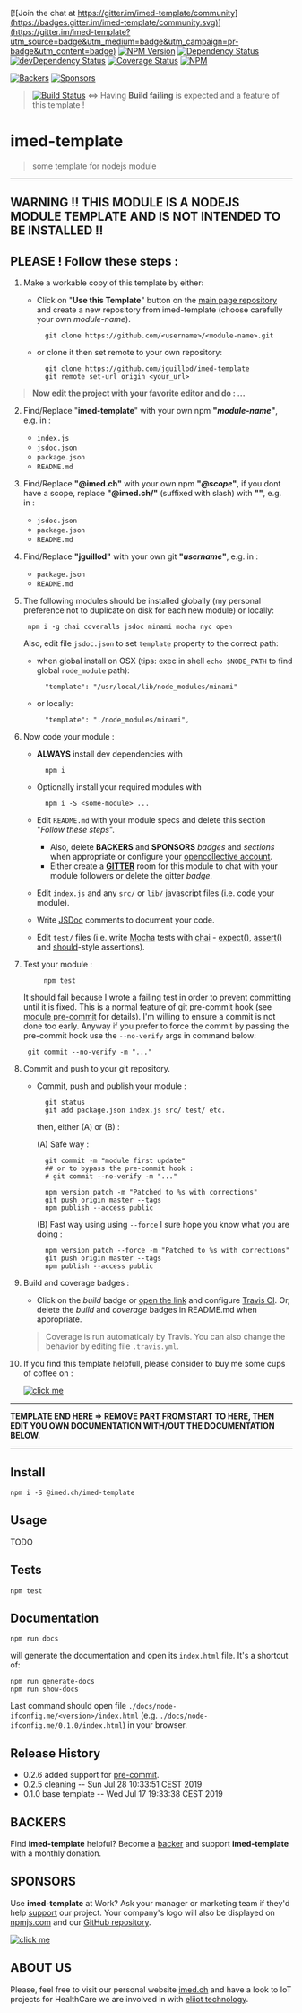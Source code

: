 [![Join the chat at https://gitter.im/imed-template/community](https://badges.gitter.im/imed-template/community.svg)](https://gitter.im/imed-template?utm_source=badge&utm_medium=badge&utm_campaign=pr-badge&utm_content=badge)
[![NPM Version](https://img.shields.io/npm/v/@imed.ch/imed-template.svg)](https://npmjs.org/package/@imed.ch/imed-template)
[![Dependency Status](https://david-dm.org/jguillod/imed-template.svg?style=flat)](https://david-dm.org/jguillod/imed-template)
[![devDependency Status](https://img.shields.io/david/dev/jguillod/imed-template.svg?style=flat)](https://david-dm.org/jguillod/imed-template#info=devDependencies)
[![Coverage Status](https://coveralls.io/repos/github/jguillod/imed-template/badge.svg?branch=master)](https://coveralls.io/github/jguillod/imed-template?branch=master)
[![NPM](https://img.shields.io/github/license/jguillod/imed-template.svg)](LICENSE)

[![Backers](https://opencollective.com/imed-template/backers/badge.svg)](#BACKERS)
[![Sponsors](https://opencollective.com/imed-template/sponsors/badge.svg)](#SPONSORS)

> [![Build Status](https://travis-ci.com/jguillod/imed-template.svg?branch=master)](https://travis-ci.com/jguillod/imed-template)   <=> Having **Build failing** is expected and a feature of this template !

# imed-template #


> some template for nodejs module

---
**WARNING !! THIS MODULE IS A NODEJS MODULE TEMPLATE AND IS NOT INTENDED TO BE INSTALLED !!**
---

## PLEASE ! Follow these steps&nbsp;: ##

1. Make a workable copy of this template by either:

	- Click on "**Use this Template**" button on the [main page repository](https://github.com/jguillod/imed-template) and create a new repository from imed-template (choose carefully your own *module-name*).

			git clone https://github.com/<username>/<module-name>.git

	- or clone it then set remote to your own repository:

			git clone https://github.com/jguillod/imed-template
			git remote set-url origin <your_url>

> **Now edit the project with your favorite editor and do&nbsp;:&nbsp;...**

2. Find/Replace "**imed-template**" with your own npm **"*module-name*"**, e.g. in&nbsp;:

	- `index.js`
	- `jsdoc.json`
	- `package.json`
	- `README.md`

3. Find/Replace **"@imed.ch"** with your own npm **"*@scope*"**, if you dont have a scope, replace **"@imed.ch/"** (suffixed with slash) with **""**, e.g. in&nbsp;:

	- `jsdoc.json`
	- `package.json`
	- `README.md`

4. Find/Replace **"jguillod"** with your own git **"*username*"**, e.g. in&nbsp;:

	- `package.json`
	- `README.md`

5. The following modules should be installed globally (my personal preference not to duplicate on disk for each new module) or locally:

		npm i -g chai coveralls jsdoc minami mocha nyc open
	
	Also, edit file `jsdoc.json` to set `template` property to the correct path:

	- when global install on OSX (tips: exec in shell `echo $NODE_PATH` to find global `node_module` path):

			"template": "/usr/local/lib/node_modules/minami"

	- or locally:

			"template": "./node_modules/minami",
		

6. Now code your module&nbsp;:

	- **ALWAYS** install dev dependencies with
	
			npm i

	- Optionally install your required modules with

			npm i -S <some-module> ...

	- Edit `README.md` with your module specs and delete this section "*Follow these steps*".
		- Also, delete **BACKERS** and **SPONSORS** *badges* and *sections* when appropriate or configure your [opencollective account](https://opencollective.com/jguillod).
		- Either create a [**GITTER**](https://gitter.im) room for this module to chat with your module followers or delete the gitter *badge*.

	- Edit `index.js` and any `src/` or `lib/` javascript files (i.e. code your module).
	- Write [JSDoc](https://jsdoc.app) comments to document your code.
	- Edit `test/` files (i.e. write [Mocha](https://mochajs.org) tests with [chai](https://www.chaijs.com/) - [expect()](https://www.chaijs.com/guide/styles/#expect), [assert()](https://www.chaijs.com/guide/styles/#assert) and [should](https://www.chaijs.com/guide/styles/#should)-style assertions).

7. Test your module&nbsp;:

			npm test
	
	It should fail because I wrote a failing test in order to prevent committing until it is fixed. This is a normal feature of git pre-commit hook (see [module pre-commit](https://github.com/observing/pre-commit) for details). I'm willing to ensure a commit is not done too early. Anyway if you prefer to force the commit by passing the pre-commit hook use the `--no-verify` args in command below:

		git commit --no-verify -m "..."

8. Commit and push to your git repository.
	- Commit, push and publish your module&nbsp;:

			git status
			git add package.json index.js src/ test/ etc.

		then, either (A) or (B)&nbsp;:

		(A) Safe way&nbsp;:

			git commit -m "module first update"
			## or to bypass the pre-commit hook :
			# git commit --no-verify -m "..."

			npm version patch -m "Patched to %s with corrections"
			git push origin master --tags
			npm publish --access public

		(B) Fast way using using `--force` I sure hope you know what you are doing&nbsp;:

			npm version patch --force -m "Patched to %s with corrections"
			git push origin master --tags
			npm publish --access public
			
9. Build and coverage badges&nbsp;:

	- Click on the *build* badge or [open the link](https://travis-ci.com/jguillod/imed-template) and configure [Travis CI](https://travis-ci.com). Or, delete the *build* and *coverage* badges in README.md when appropriate.

	> Coverage is run automaticaly by Travis. You can also change the behavior by editing file `.travis.yml`.

10. If you find this template helpfull, please consider to buy me some cups of coffee on&nbsp;:

	[![click me](https://ko-fi.com/img/Kofi_Logo_Blue.svg)](https://ko-fi.com/elojes)

---
**TEMPLATE END HERE => REMOVE PART FROM START TO HERE, THEN EDIT YOU OWN DOCUMENTATION WITH/OUT THE DOCUMENTATION BELOW.**

---

## Install ##

	npm i -S @imed.ch/imed-template

## Usage ##

TODO

## Tests ##

	npm test

## Documentation ##

	npm run docs

will generate the documentation and open its `index.html` file. It's a shortcut of:

	npm run generate-docs
	npm run show-docs

Last command should open file `./docs/node-ifconfig.me/<version>/index.html` (e.g. `./docs/node-ifconfig.me/0.1.0/index.html`) in your browser.

## Release History ##

* 0.2.6 added support for [pre-commit](https://github.com/observing/pre-commit).
* 0.2.5 cleaning
  -- Sun Jul 28 10:33:51 CEST 2019
* 0.1.0 base template
  -- Wed Jul 17 19:33:38 CEST 2019

## BACKERS ##

Find **imed-template** helpful? Become a [backer](https://opencollective.com/jguillod#support) and support **imed-template** with a monthly donation.

## SPONSORS ##

Use **imed-template** at Work? Ask your manager or marketing team if they'd help [support](https://opencollective.com/jguillod#support) our project. Your company's logo will also be displayed on [npmjs.com](http://npmjs.com/package/@imed.ch/imed-template) and our [GitHub repository](https://github.com/jguillod/imed-template#sponsors).

[![click me](https://ko-fi.com/img/Kofi_Logo_Blue.svg)](https://ko-fi.com/elojes)

## ABOUT US ##

Please, feel free to visit our personal website [imed.ch](http://imed.ch) and have a look to IoT projects for HealthCare we are involved in with [eliiot technology](http://eliiot-technology.ch).
